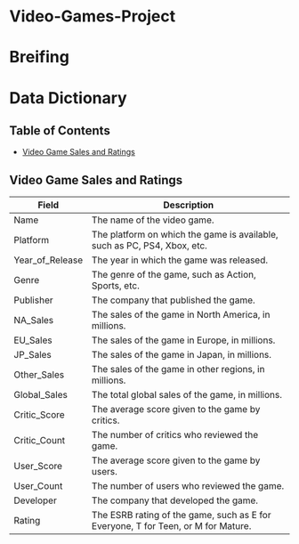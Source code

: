 # Video-Games-Project

# Breifing


# Data Dictionary

## Table of Contents
- [Video Game Sales and Ratings](#video-game-data-columns)

## Video Game Sales and Ratings

| Field      | Description                                                                 |
|-------------------|-----------------------------------------------------------------------------|
| Name              | The name of the video game.                                       |
| Platform          | The platform on which the game is available, such as PC, PS4, Xbox, etc. |
| Year_of_Release   | The year in which the game was released.                          |
| Genre             | The genre of the game, such as Action, Sports, etc.                |
| Publisher         | The company that published the game.                               |
| NA_Sales          | The sales of the game in North America, in millions.                |
| EU_Sales          | The sales of the game in Europe, in millions.                       |
| JP_Sales          | The sales of the game in Japan, in millions.                        |
| Other_Sales       | The sales of the game in other regions, in millions.                |
| Global_Sales      | The total global sales of the game, in millions.                    |
| Critic_Score      | The average score given to the game by critics.                     |
| Critic_Count      | The number of critics who reviewed the game.                      |
| User_Score        | The average score given to the game by users.                       |
| User_Count        | The number of users who reviewed the game.                        |
| Developer         | The company that developed the game.                               |
| Rating            | The ESRB rating of the game, such as E for Everyone, T for Teen, or M for Mature. |
